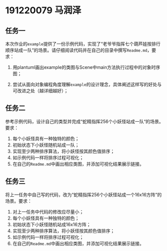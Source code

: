 # 191220079 马润泽

## 任务一
本次作业的`example`提供了一份示例代码，实现了“老爷爷指挥七个葫芦娃按排行顺序站成一队”的场景。请仔细阅读代码并在自己的目录中撰写`Readme.md`，要求：

1. 用plantuml画出example的类图与Scene中main方法执行过程中的对象时序图；

   

2. 尝试从面向对象编程角度理解`example`的设计理念，具体阐述这样写的好处与可改进之处（越详细越好）；

## 任务二

参考示例代码，设计自己的类型并完成“蛇精指挥256个小妖怪站成一队“的场景。要求：

1. 每个小妖怪具有一种独特的颜色；
2. 初始状态下小妖怪随机站成一队；
3. 实现至少两种排序算法，将小妖怪按其颜色值排序；
4. 如示例代码一样将排序过程可视化；
5. 在自己的`Readme.md`中画出相应类图，并添加可视化结果展示链接。


## 任务三

将上一任务中自己写的代码，改为“蛇精指挥256个小妖怪站成一个16x16方阵“的场景。要求：

1. 对上一任务中代码的修改应尽量小；
2. 每个小妖怪具有一种独特的颜色；
3. 初始状态下小妖怪随机站成16x16方阵；
4. 实现至少两种排序算法，将小妖怪按其颜色值排序；
5. 如示例代码一样将排序过程可视化；
6. 在自己的`Readme.md`中画出相应类图，并添加可视化结果展示链接。
